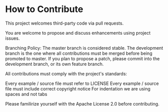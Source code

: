 # How to Contribute

This project welcomes third-party code via pull requests.

You are welcome to propose and discuss enhancements using project issues.

Branching Policy: The master branch is considered stable. The development branch is the one where all contributions must be merged before being promoted to master. If you plan to propose a patch, please commit into the development branch, or its own feature branch.

All contributions must comply with the project's standards:

Every example / source file must refer to LICENSE
Every example / source file must include correct copyright notice
For indentation we are using spaces and not tabs

Please familirize yourself with the Apache License 2.0 before contributing.